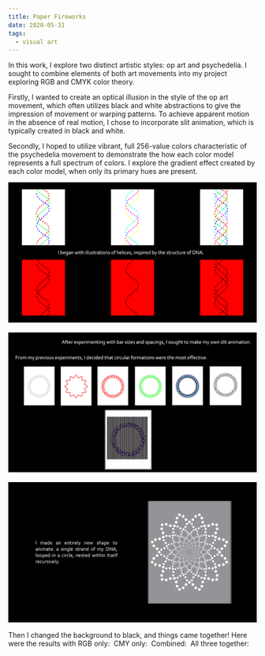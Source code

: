 ```yaml
---
title: Paper Fireworks
date: 2020-05-31
tags:
  - visual art
---
```


In this work, I explore two distinct artistic styles: op art and psychedelia. I sought to combine elements of both art movements into my project exploring RGB and CMYK color theory.

Firstly, I wanted to create an optical illusion in the style of the op art movement, which often utilizes black and white abstractions to give the impression of movement or warping patterns. To achieve apparent motion in the absence of real motion, I chose to incorporate slit animation, which is typically created in black and white.

Secondly, I hoped to utilize vibrant, full 256-value colors characteristic of the psychedelia movement to demonstrate the how each color model represents a full spectrum of colors. I explore the gradient effect created by each color model, when only its primary hues are present.

<img src="gif1.gif" alt="" />
<img src="gif2.gif" alt="" />
<img src="gif3.gif" alt="" />
<img src="gif4.gif" alt="" />
<img src="gif5.gif" alt="" />
<img src="gif6.png" alt="" />

Then I changed the background to black, and things came together! Here were the results with RGB only:
<img src="gif7.gif" alt="" />
CMY only:
<img src="gif8.gif" alt="" />
Combined:
<img src="gif9.gif" alt="" />
All three together: 
<img src="featured.gif" alt="" />
